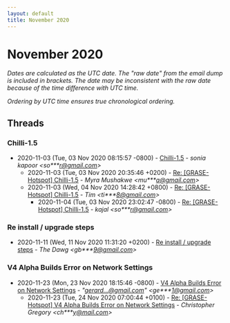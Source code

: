 ```yaml
---
layout: default
title: November 2020
---
```


# November 2020

_Dates are calculated as the UTC date. The "raw date" from the email dump is included in brackets. The date may be inconsistent with the raw date because of the time difference with UTC time._

_Ordering by UTC time ensures true chronological ordering._

## Threads

### Chilli-1.5
+ 2020-11-03 (Tue, 03 Nov 2020 08:15:57 -0800) - [Chilli-1.5](/archive/2020/11/df609e2c8119646305c095a1ea30933ba4723083b167f399a53dd74807a14ea3) - _sonia kapoor \<so***r@gmail.com\>_
  + 2020-11-03 (Tue, 03 Nov 2020 20:35:46 +0200) - [Re: [GRASE-Hotspot] Chilli-1.5](/archive/2020/11/a1965b838d99f51d94bedf9588326649493cfd507b2c04910ce26fa89933013a) - _Myra Mushakwe \<mu***a@gmail.com\>_
  + 2020-11-03 (Wed, 04 Nov 2020 14:28:42 +0800) - [Re: [GRASE-Hotspot] Chilli-1.5](/archive/2020/11/f3d1656dbe2641b43bea9b2acbfd35abf36c98bc30918a0ad5317aa64bce0446) - _Tim \<ti***8@gmail.com\>_
    + 2020-11-04 (Tue, 03 Nov 2020 23:02:47 -0800) - [Re: [GRASE-Hotspot] Chilli-1.5](/archive/2020/11/1fa6469941fbdad46dbe36bf99a6380b8e5150121731590ecc50de78744b4838) - _kajal \<so***r@gmail.com\>_

### Re install / upgrade steps
+ 2020-11-11 (Wed, 11 Nov 2020 11:31:20 +0200) - [Re install / upgrade steps](/archive/2020/11/289f16d5d6a394ba615bd9b75bc165dfa7e4f30ecf1743530dd9ee35535344ee) - _The Dawg \<gb***9@gmail.com\>_

### V4 Alpha Builds Error on Network Settings
+ 2020-11-23 (Mon, 23 Nov 2020 18:15:46 -0800) - [V4 Alpha Builds Error on Network Settings](/archive/2020/11/02cbf99dda05c52b3990e95d2ff75f805ebc833f813a70a353a57f3b198becfa) - _"gerard...@gmail.com" \<ge***1@gmail.com\>_
  + 2020-11-23 (Tue, 24 Nov 2020 07:00:44 +0100) - [Re: [GRASE-Hotspot] V4 Alpha Builds Error on Network Settings](/archive/2020/11/1380561b254713f2141e74c1885934bb49c63343c40c6c1730d66cc7981cbdb2) - _Christopher Gregory \<ch***y@mail.com\>_

